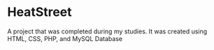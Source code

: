 # HeatStreet
A project that was completed during my studies.  It was created using HTML, CSS, PHP, and MySQL Database
